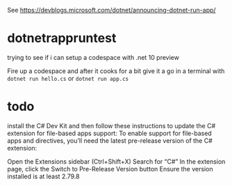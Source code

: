 See https://devblogs.microsoft.com/dotnet/announcing-dotnet-run-app/


# dotnetrappruntest
trying to see if i can setup a codespace with .net 10 preview 

Fire up a codespace and after it cooks for a bit give it a go in a terminal with `dotnet run hello.cs` or `dotnet run app.cs`

# todo
 install the C# Dev Kit and then follow these instructions to update the C# extension for file-based apps support:
To enable support for file-based apps and directives, you’ll need the latest pre-release version of the C# extension:

Open the Extensions sidebar (Ctrl+Shift+X)
Search for “C#”
In the extension page, click the Switch to Pre-Release Version button
Ensure the version installed is at least 2.79.8
